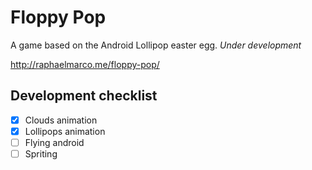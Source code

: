 # Floppy Pop
A game based on the Android Lollipop easter egg. *Under development*

http://raphaelmarco.me/floppy-pop/

## Development checklist
- [x] Clouds animation
- [x] Lollipops animation
- [ ] Flying android
- [ ] Spriting
